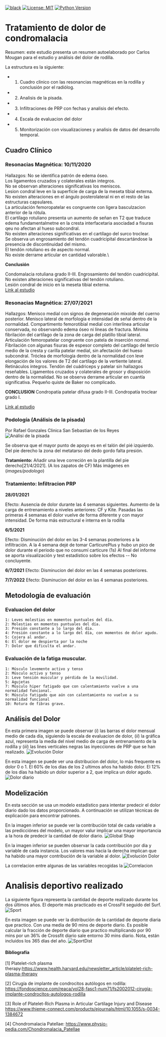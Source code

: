 [![black](https://img.shields.io/badge/code%20style-black-000000.svg?style=plastic)](https://github.com/psf/black)
[![License: MIT](https://img.shields.io/badge/License-MIT-blue.svg?color=g&style=plastic)](https://opensource.org/licenses/MIT)
[![Python Version](https://img.shields.io/github/pipenv/locked/python-version/cmougan/WRI_WellBeing_Data_Layer?style=plastic)](https://github.com/cmougan/WRI_WellBeing_Data_Layer)

# Tratamiento de dolor de condromalacia
Resumen: este estudio presenta un resumen autoelaborado por Carlos Mougan para el estudio y análisis del dolor de rodilla.

La estructura es la siguiente:
 - 1. Cuadro clinico con las resonancias magnéticas en la rodilla y conclusión por el radiólog.
 - 2. Analisis de la pisada.
 - 3. Infiltraciones de PRP con fechas y analisis del efecto.
 - 4. Escala de evaluacion del dolor
 - 5. Monitorización con visualizaciones y analisis de datos del desarrollo temporal.




## Cuadro Clínico

### Resonacias Magnética: **10/11/2020**

Hallazgos: No se identifica patrón de edema óseo.\
Los ligamentos cruzados y colaterales están integros.\
No se observan alteraciones significativas los meniscos.\
Lesion condral leve en la superficie de carga de la meseta tibial externa.\
No existen alteraciones en el ángulo posterolateral ni en el resto de las estructuras capsulares.\
La articulación femoropatelar es congruente con ligera basculzacion anterior de la rótula.\
El cartílago rotuliano presenta un aumento de señan en T2 que traduce edema fundamentalmetne en la cresta interfacetaria asociadad a fisuras qeu no afectan al hueso subcondral.\
No existen alteraciones significativas en el cartílago del surco troclear. \
Se observa un engrosamiento del tendón cuadricipital descartándose la presencia de discontinuidad del mismo.\
El tendón rotuliano es de aspecto normal. \
No existe derrame articular en cantidad valorable.\

**Conclusión**

Condomalacia rotuliana grado II-III. Engrosamiento del tendón cuadricipital.\
No existen alteraciones significativas del tendón rotuliano. \
Lesión condral de inicio en la meseta tibial externa.\
[Link al estudio](https://portaldelpaciente.htmedica.com/PortalPaciente/OpenStudyByKeyRequest?id=3ploViv1PT0%3d)


### Resonacias Magnética: **27/07/2021**

Hallazgos: Menisco medial con signos de degeneración mixoide del cuerno posterior. Menisco lateral
de morfología e intensidad de señal dentro de la normalidad.
Compartimento femorotibial medial con interlínea articular conservada, no observando
edema óseo ni líneas de fractura.
Mínima fibrilación del cartílago de la zona de carga del platillo tibial lateral.
Articulación femoropatelar congruente con patela de inserción normal. Fibrilación con
algunas fisuras de espesor completo del cartílago del tercio medio de la cresta y carilla
patelar medial, sin afectación del hueso subcondral. Tróclea de morfología dentro de la
normalidad con leve elongación de los valores de T2 del cartílago de la vertiente lateral.
Retináculos íntegros.
Tendón del cuádriceps y patelar sin hallazgos reseñables.
Ligamentos cruzados y colaterales de grosor y disposición dentro de la normalidad.
No se observa derrame articular en cuantía significativa. Pequeño quiste de Baker no
complicado.

**CONCLUSION**
Condropatía patelar difusa grado II-III. Condropatía troclear grado I.

[Link al estudio](https://portaldelpaciente.htmedica.com/PortalPaciente/OpenStudyByKeyRequest?id=ZRTG%2bYNPmIE%3d)


### Podología (Análisis de la pisada)
 Por Rafael Gonzales Clinica San Sebastian de los Reyes
 ![Análisi de la pisada](images/podologo/heatmap_pisada.jpeg "Title")
 
 Se observa que el mayor punto de apoyo es en el talón del pié izquierdo. 
 Del pie derecho la zona del metatarso del dedo gordo falta presión.
 
__Tratamiento:__ Añadir una leve correción en la plantilla del pie derecho[21/4/2021]. (A los zapatos de CF)
 Más imágenes en (_images/podologo_)
 

### Tratamiento: Infiltracion PRP
**28/01/2021**

Efecto: Ausencia de dolor durante las 4 semanas siguientes. 
Aumento de la carga de entrenamiento a niveles anteriores: CF y Kite. 
Pasadas las primeras 4 semanas el dolor vuelve de forma diferente y con mayor intensidad.
De forma más estructural e interna en la rodilla

**6/5/2021**

Efecto: Disminución del dolor en las 3-4 semanas posteriores a la infiltración.
A la 4 semana dejé de tomar CarticurePlus y hubo un pico de dolor durante el periodo que no consumí carticure (1s)
Al final del informe se aporta visualización y test estadístico sobre los efectos -- No concluyente.


**6/7/2021**
Efecto: Disminucion del dolor en las 4 semanas posteriores.


**7/7/2022**
Efecto: Disminucion del dolor en las 4 semanas posteriores.



## Metodología de evaluación

### Evaluacion del dolor
```
1: Leves molestias en momentos puntuales del día. 
2: Molestias en momentos puntuales del día.
3: Presión constante a lo largo del día.
4: Presión constante a lo largo del día, con momentos de dolor agudo.
5: Cojera al andar. 
6: El dolor me despierta por la noche
7: Dolor que dificulta el andar.
```

### Evaluación de la fatiga muscular.
```
1: Músculo levemente activo y tenso
2: Músculo activo y tenso
3: Leve tensión muscular y pérdida de la movilidad. 
5: Agujetas
7: Músculo hiper fatigado que con calentamiento vuelve a una normalidad funcional.
9: Músculo fatigado que aún con calentamiento no vuelve a su normalidad funcional
10: Rotura de fibras grave.
```


## Análisis del Dolor
En esta primera imagen se puede observar $(i)$ las barras el dolor mensual medio de cada día, siguiendo la escala de evaluacion de dolor, $(ii)$ la gráfica azul, representa la media del nivel medio de carga de entrenamiento de la rodilla y $(iii)$ las lines verticales negras las inyecciones de PRP que se han realizado. 
![Evolución Dolor](images/dolor_mensual_carga.png "Title")

En esta imagen se puede ver una distribucion del dolor, lo más frequente es dolor 0 o 1. El 60% de los días de los 2 ultimos años ha habido dolor. El 12% de los días ha habido un dolor superior a 2, que implica un dolor agudo. 
![Dolor diario](images/painStats.png "Title")

## Modelización
En esta sección se usa un modelo estadístico para intentar predecir el dolor diario dado los datos proporcionado. A continuación se utilizan técnicas de explicación para encontrar patrones.

En la imagen inferior se puede ver la contribución total de cada variable
a las predicciónes del modelo, un mayor valur implicar una mayor importancia a la hora de predecir la cantidad de dolor diario.
![Global Shap](images/global_shap.png "Global feat")

En la imagen inferior se pueden observar la cada contribución por dia y variable
de cada instancia. Los valores mas hacia la derecha implican que ha habido una mayor contribución de la variable al dolor.
![Evolución Dolor](images/summary_shap.png "Summary shap")

La correlacion entre algunas de las variables recogidas la
![Correlacion](images/corr.png "corr")

# Analisis deportivo realizado
La siguiente figura representa la cantidad de deporte realizado durante los dos últimos años. El deporte más practicado es el CrossFit seguido del Surf.
![Sport](images/accumulated_sport.png "sport")

En esta imagen se puede ver la distribución de la cantidad de deporte diaria que practico. Con una media de 90 mins de deporte diario. Es posible calcular la fracción de deporte diario que practico multiplicando por 90 mins por un $36\%$ de Crossfit diario sale entorno 30 mins diario. Nota, están incluidos los 365 días del año. 
![SportDist](images/sportTimeDistribution.png "SportDist")

<!-- 
## Efecto diario del colágeno
![Colageno](images/colageno_distribution.png "Title")

## Carga deportiva
[Deporte Acumulado](images/deporte.png "Title") 

![Deporte Acumulado](images/dolor_int_rodilla.png "Title")

![Relacion Cargas y Dolor](images/dolor_cargas_diario.png "Title")

## Distribution Dolor Pre-Post PRP
Gráfico de distribución del dolor antes y despues de la prp

![Interacción entre variables](images/pain_distribution.png "Title")
![Interacción entre variables](images/colageno_distribution.png "Title")


--->
#### Bibliografía

[1] Platelet-rich plasma therapy:https://www.health.harvard.edu/newsletter_article/platelet-rich-plasma-therapy

[2] Cirugía de implante de condrocitos autólogos en rodilla: https://fondoscience.com/reaca/vol28-fasc1-num71/fs2002012-cirugia-implante-condrocitos-autologos-rodilla

[3] Role of Platelet-Rich Plasma in Articular Cartilage Injury and Disease https://www.thieme-connect.com/products/ejournals/html/10.1055/s-0034-1384672

[4] Chondromalacia Patellae: https://www.physio-pedia.com/Chondromalacia_Patellae
